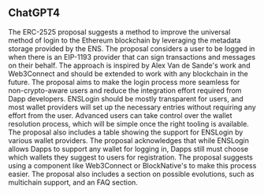 ## ChatGPT4

The ERC-2525 proposal suggests a method to improve the universal method of login to the Ethereum blockchain by leveraging the metadata storage provided by the ENS. The proposal considers a user to be logged in when there is an EIP-1193 provider that can sign transactions and messages on their behalf. The approach is inspired by Alex Van de Sande's work and Web3Connect and should be extended to work with any blockchain in the future. The proposal aims to make the login process more seamless for non-crypto-aware users and reduce the integration effort required from Dapp developers. ENSLogin should be mostly transparent for users, and most wallet providers will set up the necessary entries without requiring any effort from the user. Advanced users can take control over the wallet resolution process, which will be simple once the right tooling is available. The proposal also includes a table showing the support for ENSLogin by various wallet providers. The proposal acknowledges that while ENSLogin allows Dapps to support any wallet for logging in, Dapps still must choose which wallets they suggest to users for registration. The proposal suggests using a component like Web3Connect or BlockNative's to make this process easier. The proposal also includes a section on possible evolutions, such as multichain support, and an FAQ section.
